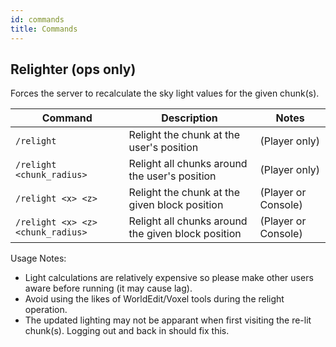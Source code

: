 ```yaml
---
id: commands
title: Commands
---
```


## Relighter (ops only)

Forces the server to recalculate the sky light values for the given chunk(s).

| Command | Description | Notes |
| ------- | ----------- | ----- |
| `/relight` | Relight the chunk at the user's position | (Player only) |
| `/relight <chunk_radius>` | Relight all chunks around the user's position | (Player only) |
| `/relight <x> <z>` | Relight the chunk at the given block position | (Player or Console) |
| `/relight <x> <z> <chunk_radius>` | Relight all chunks around the given block position | (Player or Console) |

Usage Notes:
- Light calculations are relatively expensive so please make other users aware before running (it may cause lag).
- Avoid using the likes of WorldEdit/Voxel tools during the relight operation.
- The updated lighting may not be apparant when first visiting the re-lit chunk(s). Logging out and back in should fix this.
